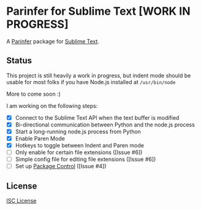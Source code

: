 # Parinfer for Sublime Text [WORK IN PROGRESS]

A [Parinfer] package for [Sublime Text].

## Status

This project is still heavily a work in progress, but indent mode should be
usable for most folks if you have Node.js installed at `/usr/bin/node`

More to come soon :)

I am working on the following steps:

* [x] Connect to the Sublime Text API when the text buffer is modified
* [x] Bi-directional communication between Python and the node.js process
* [x] Start a long-running node.js process from Python
* [x] Enable Paren Mode
* [x] Hotkeys to toggle between Indent and Paren mode
* [ ] Only enable for certain file extensions ([Issue #6])
* [ ] Simple config file for editing file extensions ([Issue #6])
* [ ] Set up [Package Control] ([Issue #4])

## License

[ISC License]

[Parinfer]:http://shaunlebron.github.io/parinfer/
[Sublime Text]:http://www.sublimetext.com/
[Package Control]:https://packagecontrol.io/
[ISC License]:LICENSE.md

